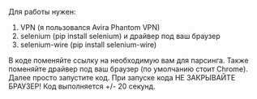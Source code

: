 Для работы нужен:
1) VPN (я пользовался Avira Phantom VPN)
2) selenium (pip install selenium) и драйвер под ваш браузер
3) selenium-wire (pip install selenium-wire)

В коде поменяйте ссылку на необходимую вам для парсинга.
Также поменяйте драйвер под ваш браузер (по умолчанию стоит Chrome).
Далее просто запустите код.
При запуске кода НЕ ЗАКРЫВАЙТЕ БРАУЗЕР!
Код выполняется +/- 20 секунд.
